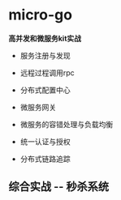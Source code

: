 # micro-go
**高并发和微服务kit实战**

- 服务注册与发现


- 远程过程调用rpc


- 分布式配置中心


- 微服务网关


- 微服务的容错处理与负载均衡


- 统一认证与授权


- 分布式链路追踪


## 综合实战 -- 秒杀系统
  
